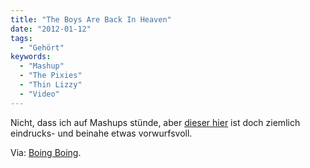 ```yaml
---
title: "The Boys Are Back In Heaven"
date: "2012-01-12"
tags:
  - "Gehört"
keywords:
  - "Mashup"
  - "The Pixies"
  - "Thin Lizzy"
  - "Video"
---
```


Nicht, dass ich auf Mashups stünde, aber [dieser hier](https://www.youtube.com/watch?v=bqOoVetljiw) ist doch ziemlich eindrucks- und beinahe etwas vorwurfsvoll.

Via: [Boing Boing](http://boingboing.net/2012/01/11/thin-lizzy-vs-the-pixies.html "Thin Lizzy vs. The Pixies").
